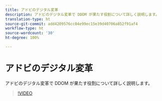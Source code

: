 ```yaml
---
title: アドビのデジタル変革
description: アドビのデジタル変革で DDOM が果たす役割について詳しく説明します。
translation-type: ht
source-git-commit: add4209576cc04e99ec15e39d40706a852f91af4
workflow-type: ht
source-wordcount: '30'
ht-degree: 100%

---
```



# アドビのデジタル変革

アドビのデジタル変革で DDOM が果たす役割について詳しく説明します。

>[!VIDEO](https://video.tv.adobe.com/v/41691)
